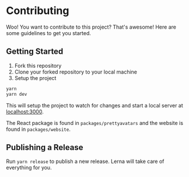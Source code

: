 # Contributing

Woo! You want to contribute to this project? That's awesome! Here are some guidelines to get you started.

## Getting Started

1. Fork this repository
2. Clone your forked repository to your local machine
3. Setup the project

```bash
yarn
yarn dev
```

This will setup the project to watch for changes and start a local server at <localhost:3000>.

The React package is found in `packages/prettyavatars` and the website is found in `packages/website`.

## Publishing a Release

Run `yarn release` to publish a new release. Lerna will take care of everything for you.
